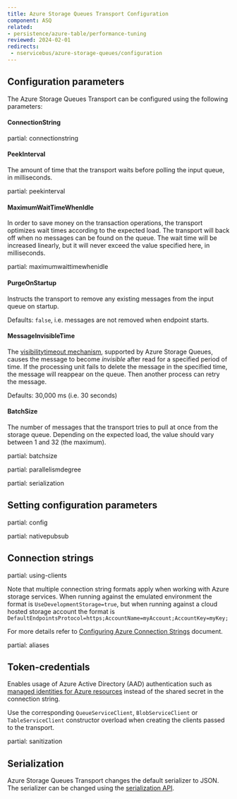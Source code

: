 ```yaml
---
title: Azure Storage Queues Transport Configuration
component: ASQ
related:
- persistence/azure-table/performance-tuning
reviewed: 2024-02-01
redirects:
 - nservicebus/azure-storage-queues/configuration
---
```



## Configuration parameters

The Azure Storage Queues Transport can be configured using the following parameters:


#### ConnectionString

partial: connectionstring


#### PeekInterval

The amount of time that the transport waits before polling the input queue, in milliseconds.

partial: peekinterval


#### MaximumWaitTimeWhenIdle

In order to save money on the transaction operations, the transport optimizes wait times according to the expected load. The transport will back off when no messages can be found on the queue. The wait time will be increased linearly, but it will never exceed the value specified here, in milliseconds.

partial: maximumwaittimewhenidle


#### PurgeOnStartup

Instructs the transport to remove any existing messages from the input queue on startup.

Defaults: `false`, i.e. messages are not removed when endpoint starts.


#### MessageInvisibleTime

The [visibilitytimeout mechanism](https://docs.microsoft.com/en-us/rest/api/storageservices/get-messages), supported by Azure Storage Queues, causes the message to become *invisible* after read for a specified period of time. If the processing unit fails to delete the message in the specified time, the message will reappear on the queue. Then another process can retry the message.

Defaults: 30,000 ms (i.e. 30 seconds)


#### BatchSize

The number of messages that the transport tries to pull at once from the storage queue. Depending on the expected load, the value should vary between 1 and 32 (the maximum).

partial: batchsize

partial: parallelismdegree

partial: serialization

## Setting configuration parameters

partial: config

partial: nativepubsub

## Connection strings

partial: using-clients

Note that multiple connection string formats apply when working with Azure storage services. When running against the emulated environment the format is `UseDevelopmentStorage=true`, but when running against a cloud hosted storage account the format is `DefaultEndpointsProtocol=https;AccountName=myAccount;AccountKey=myKey;`

For more details refer to [Configuring Azure Connection Strings](https://docs.microsoft.com/en-us/azure/storage/storage-configure-connection-string) document.

partial: aliases

## Token-credentials

Enables usage of Azure Active Directory (AAD) authentication such as [managed identities for Azure resources](https://learn.microsoft.com/en-us/azure/storage/blobs/authorize-access-azure-active-directory) instead of the shared secret in the connection string.

Use the corresponding `QueueServiceClient`, `BlobServiceClient` or `TableServiceClient` constructor overload when creating the clients passed to the transport.

partial: sanitization

## Serialization

Azure Storage Queues Transport changes the default serializer to JSON. The serializer can be changed using the [serialization API](/nservicebus/serialization).